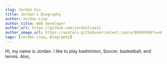 ```yaml
---
slug: Jordan_bio
title: Jordan's Biography
author: Jordan Liao
author_title: Web developer
author_url: https://github.com/jordanliao12
author_image_url: https://avatars.githubusercontent.com/u/86992488?s=400&u=38ef42bc2984de41be2917da7fbf1f19c220b386&v=4
tags: [Jordan Liao, Biography]
---
```


Hi, my name is Jordan. I like to play badminton, Soccer, basketball, and tennis. Also, 

